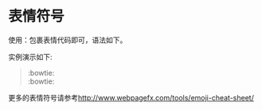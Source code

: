 # 表情符号

使用：包裹表情代码即可，语法如下。

实例演示如下:

> \:bowtie:  
> :bowtie:

更多的表情符号请参考<http://www.webpagefx.com/tools/emoji-cheat-sheet/>

